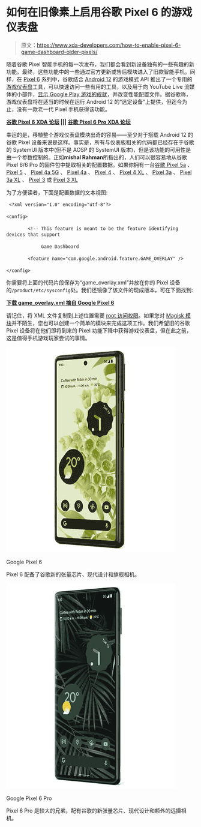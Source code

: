 # 如何在旧像素上启用谷歌 Pixel 6 的游戏仪表盘

> 原文：<https://www.xda-developers.com/how-to-enable-pixel-6-game-dashboard-older-pixels/>

随着谷歌 Pixel 智能手机的每一次发布，我们都会看到新设备独有的一些有趣的新功能。最终，这些功能中的一些通过官方更新或售后模块进入了旧款智能手机。同样，在 [Pixel 6](https://www.xda-developers.com/google-pixel-6/) 系列中，谷歌结合 [Android 12](https://www.xda-developers.com/android-12/) 的游戏模式 API 推出了一个专用的[游戏仪表盘](https://www.xda-developers.com/android-12-game-dashboard-gaming-mode-apis/)工具，可以快速访问一些有用的工具，以及用于向 YouTube Live 流媒体的小部件，[显示 Google Play 游戏的成就](https://www.xda-developers.com/google-play-games-integration-android-12-game-dashboard/)，并改变性能配置文件。据谷歌称，游戏仪表盘将在适当的时候在运行 Android 12 的“选定设备”上提供，但迄今为止，没有一款老一代 Pixel 手机获得该功能。

**[谷歌 Pixel 6 XDA 论坛](https://forum.xda-developers.com/f/google-pixel-6.12311/) ||| [谷歌 Pixel 6 Pro XDA 论坛](https://forum.xda-developers.com/f/google-pixel-6-pro.12313/)**

幸运的是，移植整个游戏仪表盘模块出奇的容易——至少对于搭载 Android 12 的谷歌 Pixel 设备来说是这样。事实是，所有与仪表板相关的代码都已经存在于谷歌的 SystemUI 版本中(但不是 AOSP 的 SystemUI 版本)，但是该功能的可用性是由一个参数控制的。正如**mishal Rahman**所指出的，人们可以很容易地从谷歌 Pixel 6/6 Pro 的固件包中提取相关的配置数据。如果你拥有一台[谷歌 Pixel 5a](https://forum.xda-developers.com/f/google-pixel-5a.12359/) 、 [Pixel 5](https://forum.xda-developers.com/c/google-pixel-5.11335/) 、 [Pixel 4a 5G](https://forum.xda-developers.com/c/google-pixel-4a-5g.11321/) 、 [Pixel 4a](https://forum.xda-developers.com/c/google-pixel-4a.10249/) 、 [Pixel 4](https://forum.xda-developers.com/c/google-pixel-4.9014/) 、 [Pixel 4 XL](https://forum.xda-developers.com/c/google-pixel-4-xl.9021/) 、 [Pixel 3a](https://forum.xda-developers.com/c/google-pixel-3a.8868/) 、 [Pixel 3a XL](https://forum.xda-developers.com/c/google-pixel-3a-xl.8875/) 、 [Pixel 3](https://forum.xda-developers.com/c/google-pixel-3.8236/) 或 [Pixel 3 XL](https://forum.xda-developers.com/c/google-pixel-3-xl.8243/)

为了方便读者，下面是配置数据的文本视图:

```
 <?xml version="1.0" encoding="utf-8"?>

<config>

        <!-- This feature is meant to be the feature identifying devices that support

             Game Dashboard 

        <feature name="com.google.android.feature.GAME_OVERLAY" />

</config> 
```

你需要将上面的代码片段保存为“game_overlay.xml”并放在你的 Pixel 设备的`/product/etc/sysconfig`处。我们还镜像了该文件的现成版本，可在下面找到:

**[下载 game_overlay.xml 摘自 Google Pixel 6](https://mega.nz/file/MpwXCahT#41wQlIqxjNpYvAyPqfstvLKx1CjYqw75eGIb77uvgyc)**

请记住，将 XML 文件复制到上述位置需要 [root 访问权限](https://www.xda-developers.com/root/)。如果您对 [Magisk 模块](https://www.xda-developers.com/best-magisk-modules/)并不陌生，您也可以创建一个简单的模块来完成这项工作。我们希望旧的谷歌 Pixel 设备将在他们即将到来的 Pixel 功能下降中获得游戏仪表盘，但在此之前，这是值得手机游戏玩家尝试的事情。

 <picture>![The Pixel 6 comes with Google's new Tensor chip, a modern design, and flagship cameras.](img/7343f77af84019bd24844d3d2e495f29.png)</picture> 

Google Pixel 6

Pixel 6 配备了谷歌新的张量芯片、现代设计和旗舰相机。

 <picture>![The Pixel 6 Pro is the larger sibling that comes with Google's new Tensor chip, a modern design, and an extra telephoto camera.](img/5c825565a61d24d571df294787f045fc.png)</picture> 

Google Pixel 6 Pro

Pixel 6 Pro 是较大的兄弟，配有谷歌的新张量芯片、现代设计和额外的远摄相机。